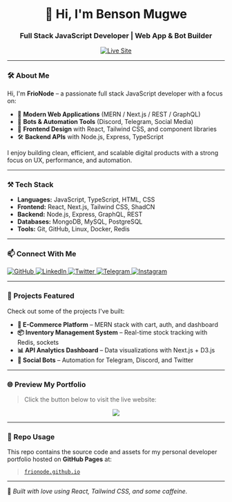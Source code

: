 <h1 align="center">👋 Hi, I'm Benson Mugwe</h1>
<h3 align="center">Full Stack JavaScript Developer | Web App & Bot Builder</h3>

<p align="center">
  <a href="https://frionode.github.io" target="_blank">
    <img src="https://img.shields.io/badge/🌐%20Preview%20Website-Visit%20Now-blue?style=for-the-badge" alt="Live Site" />
  </a>
</p>

---

### 🛠️ About Me

Hi, I'm **FrioNode** – a passionate full stack JavaScript developer with a focus on:

- 🚀 **Modern Web Applications** (MERN / Next.js / REST / GraphQL)
- 🤖 **Bots & Automation Tools** (Discord, Telegram, Social Media)
- 🎨 **Frontend Design** with React, Tailwind CSS, and component libraries
- 🛠️ **Backend APIs** with Node.js, Express, TypeScript

I enjoy building clean, efficient, and scalable digital products with a strong focus on UX, performance, and automation.

---

### ⚒️ Tech Stack

- **Languages:** JavaScript, TypeScript, HTML, CSS
- **Frontend:** React, Next.js, Tailwind CSS, ShadCN
- **Backend:** Node.js, Express, GraphQL, REST
- **Databases:** MongoDB, MySQL, PostgreSQL
- **Tools:** Git, GitHub, Linux, Docker, Redis

---

### 📫 Connect With Me

<p align="left">
  <a href="https://github.com/frionode" target="_blank">
    <img alt="GitHub" src="https://img.shields.io/badge/GitHub-@frionode-333?style=flat&logo=github" />
  </a>
  <a href="https://linkedin.com/in/frionode" target="_blank">
    <img alt="LinkedIn" src="https://img.shields.io/badge/LinkedIn-@frionode-blue?style=flat&logo=linkedin" />
  </a>
  <a href="https://x.com/frionode" target="_blank">
    <img alt="Twitter" src="https://img.shields.io/badge/Twitter-@frionode-1DA1F2?style=flat&logo=twitter" />
  </a>
  <a href="https://t.me/frionode" target="_blank">
    <img alt="Telegram" src="https://img.shields.io/badge/Telegram-@frionode-0088cc?style=flat&logo=telegram" />
  </a>
  <a href="https://instagram.com/frionode" target="_blank">
    <img alt="Instagram" src="https://img.shields.io/badge/Instagram-@frionode-E4405F?style=flat&logo=instagram" />
  </a>
</p>

---

### 🧠 Projects Featured

Check out some of the projects I've built:

- **🛒 E-Commerce Platform** – MERN stack with cart, auth, and dashboard
- **📦 Inventory Management System** – Real-time stock tracking with Redis, sockets
- **📊 API Analytics Dashboard** – Data visualizations with Next.js + D3.js
- **🤖 Social Bots** – Automation for Telegram, Discord, and Twitter

---

### 🌐 Preview My Portfolio

> Click the button below to visit the live website:

<p align="center">
  <a href="https://frionode.github.io" target="_blank">
    <img src="https://img.shields.io/badge/🔗%20View%20Portfolio-Online%20Now-green?style=for-the-badge" />
  </a>
</p>

---

### 📁 Repo Usage

This repo contains the source code and assets for my personal developer portfolio hosted on **GitHub Pages** at:
> [`frionode.github.io`](https://frionode.github.io)

---

🧊 _Built with love using React, Tailwind CSS, and some caffeine._